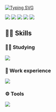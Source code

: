 
[![Typing SVG](https://readme-typing-svg.herokuapp.com?vCenter=true?color=0082FF&lines=Hi+there%2C+I'm+Herman;Computer+science+student)](https://git.io/typing-svg)

![](https://github-profile-summary-cards.vercel.app/api/cards/profile-details?username=gerstudent&theme=nord_dark)
![](https://github-profile-summary-cards.vercel.app/api/cards/most-commit-language?username=gerstudent&theme=nord_dark)
![](https://github-profile-summary-cards.vercel.app/api/cards/repos-per-language?username=gerstudent&theme=nord_dark)
![](https://github-profile-summary-cards.vercel.app/api/cards/stats?username=gerstudent&theme=nord_dark)
![](https://github-profile-summary-cards.vercel.app/api/cards/productive-time?username=gerstudent&theme=nord_dark)

<h2 align="left">👨‍💻 Skills</h2>

<h3 aligh="left">👨‍🎓 Studying</h3>
<p align="left">
  <a href="https://skillicons.dev">
    <img src="https://skillicons.dev/icons?i=cpp,py,django,postgres" />
  </a>
</p>

<h3 aligh="left">💼 Work experience</h3>
<p align="left">
  <a href="https://skillicons.dev">
    <img src="https://skillicons.dev/icons?i=java,sqlite,react,js,html,css" />
  </a>
</p>


<h3 aligh="left">⚙️ Tools</h3>
<p align="left">
  <a href="https://skillicons.dev">
    <img src="https://skillicons.dev/icons?i=linux,git,docker,kubernetes,vim,vscode" />
  </a>
</p>

</p>
